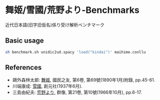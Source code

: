 # 舞姬/雪國/荒野より-Benchmarks

近代日本語(旧字旧仮名)係り受け解析ベンチマーク

## Basic usage

```sh
sh benchmark.sh unidic2ud.spacy 'load("kindai")' maihime.conllu
```

## References

* 鷗外森林太郞: [舞姬](https://dglb01.ninjal.ac.jp/ninjaldl/show.php?title=kokuminnotomo&issue=069), 國民之友, 第6卷, 第69號(1890年1月)附錄, pp.45-61.
* 川端康成: [雪國](https://dl.ndl.go.jp/info:ndljp/pid/1899653), 創元社(1937年6月).
* 三島由紀夫: [荒野より](https://dl.ndl.go.jp/info:ndljp/pid/6047596/9), 群像, 第21卷, 第10號(1966年10月), pp.6-17.

